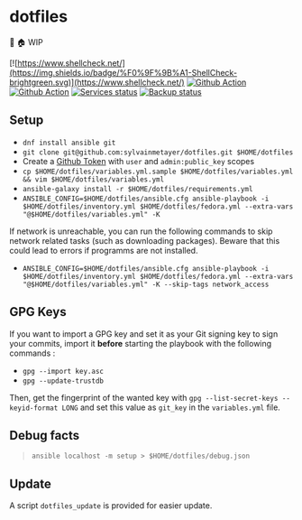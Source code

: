 # dotfiles
🔧 🏠 WIP

[![https://www.shellcheck.net/](https://img.shields.io/badge/%F0%9F%9B%A1-ShellCheck-brightgreen.svg)](https://www.shellcheck.net/)
[![Github Action](https://github.com/sylvainmetayer/dotfiles/workflows/CI/badge.svg)](https://github.com/sylvainmetayer/dotfiles/actions)
[![Github Action](https://github.com/sylvainmetayer/dotfiles/workflows/Lint/badge.svg)](https://github.com/sylvainmetayer/dotfiles/actions)
[![Services status](https://healthchecks.io/badge/8de7b053-c7b4-47f0-85dd-8e95c838febb/-LJndSD--2.svg)](https://github.com/sylvainmetayer/dotfiles)
[![Backup status](https://healthchecks.io/badge/7373bc4e-5131-49ce-ae55-8b7c78e28a1e/KhnZCMHl-2/backup.svg)](https://github.com/sylvainmetayer/dotfiles)

## Setup

- `dnf install ansible git`
- `git clone git@github.com:sylvainmetayer/dotfiles.git $HOME/dotfiles`
- Create a [Github Token](https://github.com/settings/tokens) with `user` and `admin:public_key` scopes
- `cp $HOME/dotfiles/variables.yml.sample $HOME/dotfiles/variables.yml && vim $HOME/dotfiles/variables.yml`
- `ansible-galaxy install -r $HOME/dotfiles/requirements.yml`
- `ANSIBLE_CONFIG=$HOME/dotfiles/ansible.cfg ansible-playbook -i $HOME/dotfiles/inventory.yml $HOME/dotfiles/fedora.yml --extra-vars "@$HOME/dotfiles/variables.yml" -K`

If network is unreachable, you can run the following commands to skip network related tasks (such as downloading packages). Beware that this could lead to errors if programms are not installed.

- `ANSIBLE_CONFIG=$HOME/dotfiles/ansible.cfg ansible-playbook -i $HOME/dotfiles/inventory.yml $HOME/dotfiles/fedora.yml --extra-vars "@$HOME/dotfiles/variables.yml" -K --skip-tags network_access`

## GPG Keys

If you want to import a GPG key and set it as your Git signing key to sign your commits, import it **before** starting the playbook with the following commands :

- `gpg --import key.asc`
- `gpg --update-trustdb`

Then, get the fingerprint of the wanted key with `gpg --list-secret-keys --keyid-format LONG` and set this value as `git_key` in the `variables.yml` file.

## Debug facts

> `ansible localhost -m setup > $HOME/dotfiles/debug.json`

## Update

A script `dotfiles_update` is provided for easier update.
